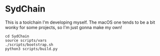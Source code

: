 # SydChain

This is a toolchain I'm developing myself. The macOS one tends to be a bit wonky for some projects, so I'm just gonna make my own!

```
cd SydChain
source scripts/vars
./scripts/bootstrap.sh
python3 scripts/build.py
```